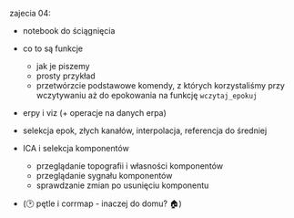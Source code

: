 zajecia 04:
* notebook do ściągnięcia
* co to są funkcje
  - jak je piszemy
  - prosty przykład 
  - przetwórzcie podstawowe komendy, z których korzystaliśmy przy wczytywaniu aż do epokowania na funkcję `wczytaj_epokuj`
  
* erpy i viz (+ operacje na danych erpa)
* selekcja epok, złych kanałów, interpolacja, referencja do średniej
* ICA i selekcja komponentów
  - przeglądanie topografii i własności komponentów
  - przeglądanie sygnału komponentów
  - sprawdzanie zmian po usunięciu komponentu
* (:clock2: pętle i corrmap - inaczej do domu? :house:) 
